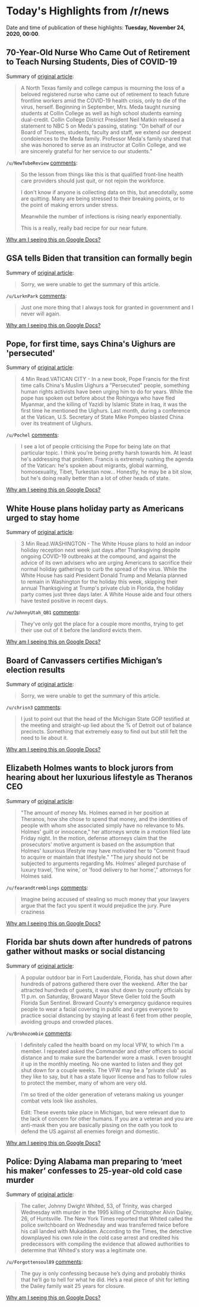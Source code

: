 # Today's Highlights from /r/news

Date and time of publication of these highlights: **Tuesday, November 24, 2020, 00:00**.

## 70-Year-Old Nurse Who Came Out of Retirement to Teach Nursing Students, Dies of COVID-19

Summary of [original article](https://www.nbcdfw.com/news/coronavirus/70-year-old-nurse-who-came-out-of-retirement-to-teach-nursing-students-dies-of-covid-19/2488070/):

> A North Texas family and college campus is mourning the loss of a beloved registered nurse who came out of retirement to teach future frontline workers amid the COVID-19 health crisis, only to die of the virus, herself. Beginning in September, Mrs. Meda taught nursing students at Collin College as well as high school students earning dual-credit. Collin College District President Neil Matkin released a statement to NBC 5 on Meda's passing, stating: "On behalf of our Board of Trustees, students, faculty and staff, we extend our deepest condolences to the Meda family. Professor Meda's family shared that she was honored to serve as an instructor at Collin College, and we are sincerely grateful for her service to our students."

`/u/NewTubeReview` [comments](https://www.reddit.com/r/news/comments/jzv75d/70yearold_nurse_who_came_out_of_retirement_to/):

> So the lesson from things like this is that qualified front-line health care providers should just quit, or not rejoin the workforce.
> 
> I don't know if anyone is collecting data on this, but anecdotally, some are quitting. Many are being stressed to their breaking points, or to the point of making errors under stress.
> 
> Meanwhile the number of infections is rising nearly exponentially.
> 
> This is a really, really bad recipe for our near future.

[Why am I seeing this on Google Docs?](https://docs.google.com/document/d/1Dc6We63vOXIZsc0op-Bt4abqkYjXzOigalQqFxmvvbM/edit?usp=sharing)

## GSA tells Biden that transition can formally begin

Summary of [original article](https://www.cnn.com/2020/11/23/politics/transition-biden-gsa-begin/index.html?2):

> Sorry, we were unable to get the summary of this article.

`/u/LurknPark` [comments](https://www.reddit.com/r/news/comments/jzsws3/gsa_tells_biden_that_transition_can_formally_begin/):

> Just one more thing that I always took for granted in government and I never will again.

[Why am I seeing this on Google Docs?](https://docs.google.com/document/d/1Dc6We63vOXIZsc0op-Bt4abqkYjXzOigalQqFxmvvbM/edit?usp=sharing)

## Pope, for first time, says China's Uighurs are 'persecuted'

Summary of [original article](https://www.reuters.com/article/us-pope-book/pope-for-first-time-says-chinas-uighurs-are-persecuted-idUSKBN2832RU):

> 4 Min Read.VATICAN CITY - In a new book, Pope Francis for the first time calls China's Muslim Uighurs a "Persecuted" people, something human rights activists have been urging him to do for years. While the pope has spoken out before about the Rohingya who have fled Myanmar, and the killing of Yazidi by Islamic State in Iraq, it was the first time he mentioned the Uighurs. Last month, during a conference at the Vatican, U.S. Secretary of State Mike Pompeo blasted China over its treatment of Uighurs.

`/u/Pochel` [comments](https://www.reddit.com/r/news/comments/jzpe4u/pope_for_first_time_says_chinas_uighurs_are/):

> I see a lot of people criticising the Pope for being late on that particular topic. I think you're being pretty harsh towards him. At least he's addressing that problem. Francis is extremely rushing the agenda of the Vatican: he's spoken about migrants, global warming, homosexuality, Tibet, Turkestan now... Honestly, he may be a bit slow, but he's doing really better than a lot of other heads of state.

[Why am I seeing this on Google Docs?](https://docs.google.com/document/d/1Dc6We63vOXIZsc0op-Bt4abqkYjXzOigalQqFxmvvbM/edit?usp=sharing)

## White House plans holiday party as Americans urged to stay home

Summary of [original article](https://www.reuters.com/article/us-health-coronavirus-usa-whitehouse/white-house-plans-holiday-party-as-americans-urged-to-stay-home-idUSKBN2831S1):

> 3 Min Read.WASHINGTON - The White House plans to hold an indoor holiday reception next week just days after Thanksgiving despite ongoing COVID-19 outbreaks at the compound, and against the advice of its own advisers who are urging Americans to sacrifice their normal holiday gatherings to curb the spread of the virus. While the White House has said President Donald Trump and Melania planned to remain in Washington for the holiday this week, skipping their annual Thanksgiving at Trump's private club in Florida, the holiday party comes just three days later. A White House aide and four others have tested positive in recent days.

`/u/JohnnyUtah_QB1` [comments](https://www.reddit.com/r/news/comments/jzm3y3/white_house_plans_holiday_party_as_americans/):

> They've only got the place for a couple more months, trying to get their use out of it before the landlord evicts them.

[Why am I seeing this on Google Docs?](https://docs.google.com/document/d/1Dc6We63vOXIZsc0op-Bt4abqkYjXzOigalQqFxmvvbM/edit?usp=sharing)

## Board of Canvassers certifies Michigan’s election results

Summary of [original article](https://www.mlive.com/public-interest/2020/11/board-of-canvassers-certifies-michigans-election-results-in-3-1-vote.html):

> Sorry, we were unable to get the summary of this article.

`/u/chrisn3` [comments](https://www.reddit.com/r/news/comments/jzr8g9/board_of_canvassers_certifies_michigans_election/):

> I just to point out that the head of the Michigan State GOP testified at the meeting and straight-up lied about the % of Detroit out of balance precincts.  Something that extremely easy to find out but still felt the need to lie about it.

[Why am I seeing this on Google Docs?](https://docs.google.com/document/d/1Dc6We63vOXIZsc0op-Bt4abqkYjXzOigalQqFxmvvbM/edit?usp=sharing)

## Elizabeth Holmes wants to block jurors from hearing about her luxurious lifestyle as Theranos CEO

Summary of [original article](https://www.cnbc.com/2020/11/21/elizabeth-holmes-seeks-to-block-jurors-from-hearing-about-her-luxurious-lifestyle.html):

> "The amount of money Ms. Holmes earned in her position at Theranos, how she chose to spend that money, and the identities of people with whom she associated simply have no relevance to Ms. Holmes' guilt or innocence," her attorneys wrote in a motion filed late Friday night. In the motion, defense attorneys claim that the prosecutors' motive argument is based on the assumption that Holmes' luxurious lifestyle may have motivated her to "Commit fraud to acquire or maintain that lifestyle." "The jury should not be subjected to arguments regarding Ms. Holmes' alleged purchase of luxury travel, 'fine wine,' or 'food delivery to her home'," attorneys for Holmes said.

`/u/fearandtremblings` [comments](https://www.reddit.com/r/news/comments/jzjn05/elizabeth_holmes_wants_to_block_jurors_from/):

> Imagine being accused of stealing so much money that your lawyers argue that the fact you spent it would prejudice the jury. Pure craziness

[Why am I seeing this on Google Docs?](https://docs.google.com/document/d/1Dc6We63vOXIZsc0op-Bt4abqkYjXzOigalQqFxmvvbM/edit?usp=sharing)

## Florida bar shuts down after hundreds of patrons gather without masks or social distancing

Summary of [original article](https://www.cbsnews.com/news/florida-bar-the-wharf-fort-lauderdale-closes-no-masks-social-distancing/):

> A popular outdoor bar in Fort Lauderdale, Florida, has shut down after hundreds of patrons gathered there over the weekend. After the bar attracted hundreds of guests, it was shut down by county officials by 11 p.m. on Saturday, Broward Mayor Steve Geller told the South Florida Sun Sentinel. Broward County's emergency guidance requires people to wear a facial covering in public and urges everyone to practice social distancing by staying at least 6 feet from other people, avoiding groups and crowded places.

`/u/Brohozombie` [comments](https://www.reddit.com/r/news/comments/jzme4i/florida_bar_shuts_down_after_hundreds_of_patrons/):

> I definitely called the health board on my local VFW, to which I'm a member. I repeated asked the Commander and other officers to social distance and to make sure the bartender wore a mask. I even brought it up in the monthly meeting. No one wanted to listen and they got shut down for a couple weeks. The VFW may be a "private club" as they like to say, but it has a state liquor license and has to follow rules to protect the member, many of whom are very old.
> 
> I'm so tired of the older generation of veterans making us younger combat vets look like assholes.
> 
> Edit: These events take place in Michigan, but were relevant due to the lack of concern for other humans. If you are a veteran and you are anti-mask then you are basically pissing on the oath you took to defend the US against all enemies foreign and domestic.

[Why am I seeing this on Google Docs?](https://docs.google.com/document/d/1Dc6We63vOXIZsc0op-Bt4abqkYjXzOigalQqFxmvvbM/edit?usp=sharing)

## Police: Dying Alabama man preparing to ‘meet his maker’ confesses to 25-year-old cold case murder

Summary of [original article](https://www.fox13memphis.com/news/trending/dying-alabama-man-preparing-meet-his-maker-confesses-25-year-old-cold-case-murder/BAWJBDAMXNAV5F6EWLK5SPDUAA/):

> The caller, Johnny Dwight Whited, 53, of Trinity, was charged Wednesday with murder in the 1995 killing of Christopher Alvin Dailey, 26, of Huntsville. The New York Times reported that Whited called the police switchboard on Wednesday and was transferred twice before his call landed with Mukaddam. According to the Times, the detective downplayed his own role in the cold case arrest and credited his predecessors with compiling the evidence that allowed authorities to determine that Whited's story was a legitimate one.

`/u/Forgottensoul89` [comments](https://www.reddit.com/r/news/comments/jzqcsk/police_dying_alabama_man_preparing_to_meet_his/):

> The guy is only confessing because he’s dying and probably thinks that he’ll go to hell for what he did. He’s a real piece of shit for letting the Dailey family wait 25 years for closure.

[Why am I seeing this on Google Docs?](https://docs.google.com/document/d/1Dc6We63vOXIZsc0op-Bt4abqkYjXzOigalQqFxmvvbM/edit?usp=sharing)

